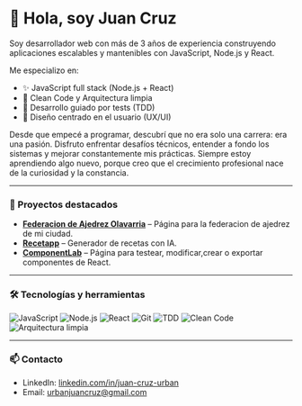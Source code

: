 # 👋 Hola, soy Juan Cruz

Soy desarrollador web con más de 3 años de experiencia construyendo aplicaciones escalables y mantenibles con JavaScript, Node.js y React.

Me especializo en:
- ✨ JavaScript full stack (Node.js + React)
- 🧼 Clean Code y Arquitectura limpia
- 🧪 Desarrollo guiado por tests (TDD)
- 🎯 Diseño centrado en el usuario (UX/UI)

Desde que empecé a programar, descubrí que no era solo una carrera: era una pasión. Disfruto enfrentar desafíos técnicos, entender a fondo los sistemas y mejorar constantemente mis prácticas. Siempre estoy aprendiendo algo nuevo, porque creo que el crecimiento profesional nace de la curiosidad y la constancia.

---

### 🚀 Proyectos destacados

- [**Federacion de Ajedrez Olavarria**](https://github.com/juancruz-urban/fao-frontend ) – Página para la federacion de ajedrez de mi ciudad.
- [**Recetapp**](https://github.com/juancruz12345/Recetapp) – Generador de recetas con IA.
- [**ComponentLab**](https://github.com/juancruz-urban/States-Generator) – Página para testear, modificar,crear o exportar componentes de React.

---

### 🛠 Tecnologías y herramientas

![JavaScript](https://img.shields.io/badge/-JavaScript-F7DF1E?logo=javascript&logoColor=black)
![Node.js](https://img.shields.io/badge/-Node.js-339933?logo=node.js&logoColor=white)
![React](https://img.shields.io/badge/-React-61DAFB?logo=react&logoColor=black)
![Git](https://img.shields.io/badge/-Git-F05032?logo=git&logoColor=white)
![TDD](https://img.shields.io/badge/-TDD-blueviolet)
![Clean Code](https://img.shields.io/badge/-Clean_Code-success)
![Arquitectura limpia](https://img.shields.io/badge/-Clean_Architecture-264653)

---

### 📫 Contacto

- LinkedIn: [linkedin.com/in/juan-cruz-urban](https://www.linkedin.com/in/juan-cruz-urban-1b1907266) 
- Email: urbanjuancruz@gmail.com
